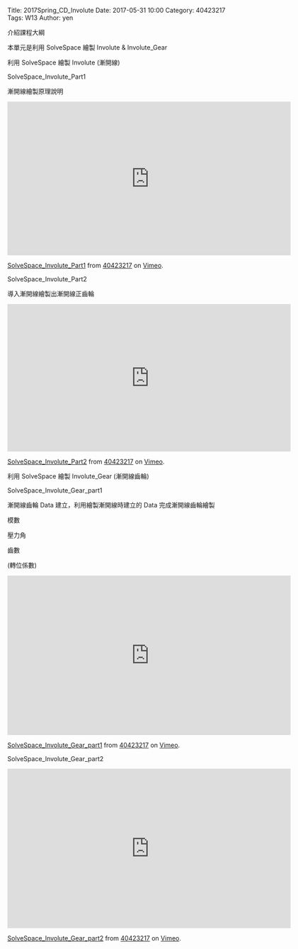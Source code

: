 Title: 2017Spring_CD_Involute
Date: 2017-05-31 10:00
Category: 40423217
Tags: W13
Author: yen

介紹課程大綱
<!-- PELICAN_END_SUMMARY -->
<p> 本單元是利用 SolveSpace 繪製 Involute & Involute_Gear </p>
<p>  </p>
<p>利用 SolveSpace 繪製 Involute (漸開線)</p>
<p>  </p>
<p>SolveSpace_Involute_Part1</p>
<p>  </p>
<p>漸開線繪製原理說明 </p>
<p>  </p>
<p>
<iframe src="https://player.vimeo.com/video/219469177" width="640" height="347" frameborder="0" webkitallowfullscreen mozallowfullscreen allowfullscreen></iframe> <p><a href="https://vimeo.com/219469177">SolveSpace_Involute_Part1</a> from <a href="https://vimeo.com/user61170413">40423217</a> on <a href="https://vimeo.com">Vimeo</a>.</p>
</p>
<p>  </p>
<p>SolveSpace_Involute_Part2</p>
<p>  </p>
<p>導入漸開線繪製出漸開線正齒輪</p>
<p>  </p>
<p>
<iframe src="https://player.vimeo.com/video/219469185" width="640" height="333" frameborder="0" webkitallowfullscreen mozallowfullscreen allowfullscreen></iframe> <p><a href="https://vimeo.com/219469185">SolveSpace_Involute_Part2</a> from <a href="https://vimeo.com/user61170413">40423217</a> on <a href="https://vimeo.com">Vimeo</a>.</p>
</p>
<p>  </p>
<p>利用 SolveSpace 繪製 Involute_Gear (漸開線齒輪)</p>
<p>  </p>
<p>SolveSpace_Involute_Gear_part1</p>
<p>  </p>
<p>漸開線齒輪 Data 建立，利用繪製漸開線時建立的 Data 完成漸開線齒輪繪製</p>
<p>模數</p>
<p>壓力角</p>
<p>齒數</p>
<p>(轉位係數)</p>
<p>  </p>
<p>
<iframe src="https://player.vimeo.com/video/219546423" width="640" height="360" frameborder="0" webkitallowfullscreen mozallowfullscreen allowfullscreen></iframe> <p><a href="https://vimeo.com/219546423">SolveSpace_Involute_Gear_part1</a> from <a href="https://vimeo.com/user61170413">40423217</a> on <a href="https://vimeo.com">Vimeo</a>.</p>
</p>
<p>  </p>
<p>SolveSpace_Involute_Gear_part2</p>
<p>  </p>
<p>
<iframe src="https://player.vimeo.com/video/219546506" width="640" height="360" frameborder="0" webkitallowfullscreen mozallowfullscreen allowfullscreen></iframe> <p><a href="https://vimeo.com/219546506">SolveSpace_Involute_Gear_part2</a> from <a href="https://vimeo.com/user61170413">40423217</a> on <a href="https://vimeo.com">Vimeo</a>.</p>
</p>
